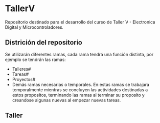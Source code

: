 # TallerV
Repositorio destinado para el desarrollo del curso de Taller V - Electronica Digital y Microcontroladores.
## Districión del repositorio
Se utilizarán diferentes ramas, cada rama tendrá una función distinta, por ejemplo se tendrán las ramas:
* Talleres#
* Tareas#
* Proyectos#
* Demás ramas necesarias o temporales.
En estas ramas se trabajara temporalmente mientras se concluyen las actividades destinadas a estos propositos, terminando las ramas al terminar su proposito y creandose algunas nuevas al empezar nuevas tareas.
## Taller

